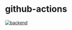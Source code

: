 # github-actions

[![backend](https://github.com/weitanglo/github-actions/actions/workflows/backend.yml/badge.svg)](https://github.com/weitanglo/github-actions/actions/workflows/backend.yml)